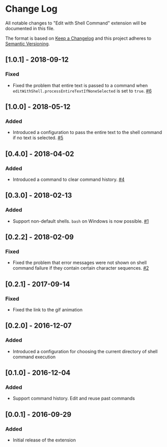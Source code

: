 # Change Log

All notable changes to "Edit with Shell Command" extension will be documented in this file.

The format is based on [Keep a Changelog](http://keepachangelog.com/en/1.0.0/)
and this project adheres to [Semantic Versioning](http://semver.org/spec/v2.0.0.html).

## [1.0.1] - 2018-09-12
### Fixed
- Fixed the problem that entire text is passed to a command when `editWithShell.processEntireTextIfNoneSelected` is set to `true`.
  [#6](https://github.com/ryu1kn/vscode-edit-with-shell/issues/6)

## [1.0.0] - 2018-05-12
### Added
- Introduced a configuration to pass the entire text to the shell command if no text is selected. [#5](https://github.com/ryu1kn/vscode-edit-with-shell/issues/5)

## [0.4.0] - 2018-04-02
### Added
- Introduced a command to clear command history. [#4](https://github.com/ryu1kn/vscode-edit-with-shell/issues/4)

## [0.3.0] - 2018-02-13
### Added
- Support non-default shells. `bash` on Windows is now possible. [#1](https://github.com/ryu1kn/vscode-edit-with-shell/issues/1)

## [0.2.2] - 2018-02-09
### Fixed
- Fixed the problem that error messages were not shown on shell command failure if they contain certain character sequences. [#2](https://github.com/ryu1kn/vscode-edit-with-shell/issues/2)

## [0.2.1] - 2017-09-14
### Fixed
- Fixed the link to the gif animation

## [0.2.0] - 2016-12-07
### Added
- Introduced a configuration for choosing the current directory of shell command execution

## [0.1.0] - 2016-12-04
### Added
- Support command history. Edit and reuse past commands

## [0.0.1] - 2016-09-29
### Added
- Initial release of the extension
